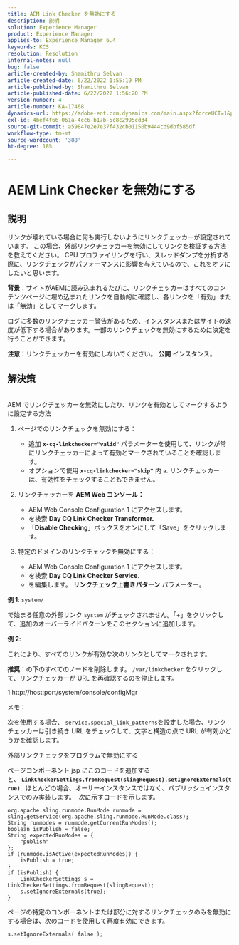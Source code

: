 ```yaml
---
title: AEM Link Checker を無効にする
description: 説明
solution: Experience Manager
product: Experience Manager
applies-to: Experience Manager 6.4
keywords: KCS
resolution: Resolution
internal-notes: null
bug: false
article-created-by: Shamithru Selvan
article-created-date: 6/22/2022 1:55:19 PM
article-published-by: Shamithru Selvan
article-published-date: 6/22/2022 1:56:20 PM
version-number: 4
article-number: KA-17468
dynamics-url: https://adobe-ent.crm.dynamics.com/main.aspx?forceUCI=1&pagetype=entityrecord&etn=knowledgearticle&id=ae18d9f1-32f2-ec11-bb3d-6045bd01576a
exl-id: 4bef4f66-061a-4cc6-b17b-5c8c2995cd34
source-git-commit: a59847e2e7e37f432cb01150b9444cd9dbf585df
workflow-type: tm+mt
source-wordcount: '388'
ht-degree: 18%

---
```


# AEM Link Checker を無効にする

## 説明

リンクが壊れている場合に何も実行しないようにリンクチェッカーが設定されています。 この場合、外部リンクチェッカーを無効にしてリンクを検証する方法を教えてください。 CPU プロファイリングを行い、スレッドダンプを分析する際に、リンクチェックがパフォーマンスに影響を与えているので、これをオフにしたいと思います。

<b>背景</b>：サイトがAEMに読み込まれるたびに、リンクチェッカーはすべてのコンテンツページに埋め込まれたリンクを自動的に確認し、各リンクを「有効」または「無効」としてマークします。

ログに多数のリンクチェッカー警告があるため、インスタンスまたはサイトの速度が低下する場合があります。一部のリンクチェックを無効にするために決定を行うことができます。

<b>注意</b>：リンクチェッカーを有効にしないでください。 <b>公開</b> インスタンス。

## 解決策

<br>AEM でリンクチェッカーを無効にしたり、リンクを有効としてマークするように設定する方法

1. ページでのリンクチェックを無効にする：

   - 追加 <b>`x-cq-linkchecker="valid"`</b> パラメーターを使用して、リンクが常にリンクチェッカーによって有効とマークされていることを確認します。
   - オプションで使用 <b>`x-cq-linkchecker="skip"`</b> 内 `a`. リンクチェッカーは、有効性をチェックすることもできません。

2. リンクチェッカーを <b>AEM Web コンソール：</b>

   - AEM Web Console Configuration 1 にアクセスします。
   - を検索 <b>Day CQ Link Checker Transformer.</b>
   - 「<b>Disable Checking</b>」ボックスをオンにして「Save」をクリックします。

3. 特定のドメインのリンクチェックを無効にする：

   - AEM Web Console Configuration 1 にアクセスします。
   - を検索 <b>Day CQ Link Checker Service</b>.
   - を編集します。 <b>リンクチェック上書きパターン</b> パラメーター。

<b>例 1</b>: `system/`

で始まる任意の外部リンク `system` がチェックされません。「+」をクリックして、追加のオーバーライドパターンをこのセクションに追加します。

<b>例 2</b>:

これにより、すべてのリンクが有効な次のリンクとしてマークされます。

<b>推奨</b>：の下のすべてのノードを削除します。 `/var/linkchecker` をクリックして、リンクチェッカーが URL を再確認するのを停止します。

1 http://host:port/system/console/configMgr

メモ：

次を使用する場合、 `service.special_link_patterns`を設定した場合、リンクチェッカーは引き続き URL をチェックして、文字と構造の点で URL が有効かどうかを確認します。

外部リンクチェックをプログラムで無効にする

ページコンポーネント jsp にこのコードを追加すると、 <b>`LinkCheckerSettings.fromRequest(slingRequest).setIgnoreExternals(true)`</b>.  ほとんどの場合、オーサーインスタンスではなく、パブリッシュインスタンスでのみ実装します。  次に示すコードを示します。

```
org.apache.sling.runmode.RunMode runmode = sling.getService(org.apache.sling.runmode.RunMode.class);
String runmodes = runmode.getCurrentRunModes();
boolean isPublish = false;
String expectedRunModes = {
    "publish"
};
if (runmode.isActive(expectedRunModes)) {
    isPublish = true;
}
if (isPublish) {
    LinkCheckerSettings s = LinkCheckerSettings.fromRequest(slingRequest);
    s.setIgnoreExternals(true);
}
```

ページの特定のコンポーネントまたは部分に対するリンクチェックのみを無効にする場合は、次のコードを使用して再度有効にできます。

```
s.setIgnoreExternals( false );
```
